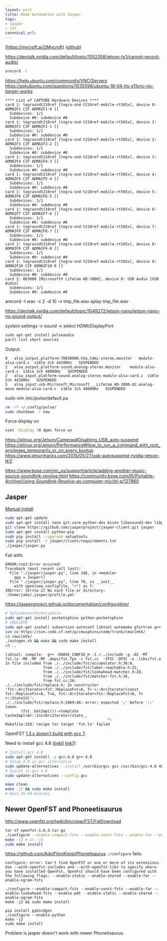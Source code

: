 ```yaml
---
layout: post
title: Home Automation with Jasper
tags:
- jasper
- iot
canonical_url:
---
```


[https://mycroft.ai/](Mycroft) ([github](https://github.com/MycroftAI))


https://devtalk.nvidia.com/default/topic/1052358/jetson-tx1/cannot-record-audio/
```sh
arecord -l
```
https://help.ubuntu.com/community/VNC/Servers
https://askubuntu.com/questions/1035598/ubuntu-18-04-lts-x11vnc-no-longer-works
```
**** List of CAPTURE Hardware Devices ****
card 1: tegrasndt210ref [tegra-snd-t210ref-mobile-rt565x], device 0: ADMAIF1 CIF ADMAIF1-0 []
  Subdevices: 1/1
  Subdevice #0: subdevice #0
card 1: tegrasndt210ref [tegra-snd-t210ref-mobile-rt565x], device 1: ADMAIF2 CIF ADMAIF2-1 []
  Subdevices: 1/1
  Subdevice #0: subdevice #0
card 1: tegrasndt210ref [tegra-snd-t210ref-mobile-rt565x], device 2: ADMAIF3 CIF ADMAIF3-2 []
  Subdevices: 1/1
  Subdevice #0: subdevice #0
card 1: tegrasndt210ref [tegra-snd-t210ref-mobile-rt565x], device 3: ADMAIF4 CIF ADMAIF4-3 []
  Subdevices: 1/1
  Subdevice #0: subdevice #0
card 1: tegrasndt210ref [tegra-snd-t210ref-mobile-rt565x], device 4: ADMAIF5 CIF ADMAIF5-4 []
  Subdevices: 1/1
  Subdevice #0: subdevice #0
card 1: tegrasndt210ref [tegra-snd-t210ref-mobile-rt565x], device 5: ADMAIF6 CIF ADMAIF6-5 []
  Subdevices: 1/1
  Subdevice #0: subdevice #0
card 1: tegrasndt210ref [tegra-snd-t210ref-mobile-rt565x], device 6: ADMAIF7 CIF ADMAIF7-6 []
  Subdevices: 1/1
  Subdevice #0: subdevice #0
card 1: tegrasndt210ref [tegra-snd-t210ref-mobile-rt565x], device 7: ADMAIF8 CIF ADMAIF8-7 []
  Subdevices: 1/1
  Subdevice #0: subdevice #0
card 1: tegrasndt210ref [tegra-snd-t210ref-mobile-rt565x], device 8: ADMAIF9 CIF ADMAIF9-8 []
  Subdevices: 1/1
  Subdevice #0: subdevice #0
card 1: tegrasndt210ref [tegra-snd-t210ref-mobile-rt565x], device 9: ADMAIF10 CIF ADMAIF10-9 []
  Subdevices: 1/1
  Subdevice #0: subdevice #0
card 2: HD3000 [Microsoft® LifeCam HD-3000], device 0: USB Audio [USB Audio]
  Subdevices: 1/1
  Subdevice #0: subdevice #0
```

arecord -t wav -c 2 -d 10 -v tmp_file.wav
aplay tmp_file.wav


https://devtalk.nvidia.com/default/topic/1049272/jetson-nano/jetson-nano-no-sound-output/

system settings -> sound -> select HDMI/DisplayPort

```sh
sudo apt-get install pulseaudio
pactl list short sources
```
Output:
```
0	alsa_output.platform-70030000.hda.hdmi-stereo.monitor	module-alsa-card.c	s16le 2ch 44100Hz	SUSPENDED
1	alsa_output.platform-sound.analog-stereo.monitor	module-alsa-card.c	s16le 2ch 48000Hz	SUSPENDED
2	alsa_input.platform-sound.analog-stereo	module-alsa-card.c	s16le 2ch 44100Hz	SUSPENDED
5	alsa_input.usb-Microsoft_Microsoft___LifeCam_HD-3000-02.analog-mono	module-alsa-card.c	s16le 1ch 48000Hz	SUSPENDED
```



sudo vim /etc/pulse/default.pa
```sh
rm -rf ~/.config/pulse/
sudo shutdown -r now
```

Force display on
```sh
xset -display :0 dpms force on
```

https://elinux.org/Jetson/Cameras#Disabling_USB_auto-suspend
https://elinux.org/Jetson/Performance#How_to_run_a_command_with_root_privileges_temporarily_or_on_every_bootup
https://www.jetsonhacks.com/2015/05/27/usb-autosuspend-nvidia-jetson-tk1/

https://www.bose.com/en_us/support/article/adding-another-music-source-soundlink-revolve.html
https://community.bose.com/t5/Portable-Archive/Using-Soundlink-Revolve-as-computer-mic/td-p/127960

## Jasper

[Manual install](https://jasperproject.github.io/documentation/installation/#manual-installation)

```sh
sudo apt-get update
sudo apt-get install nano git-core python-dev bison libasound2-dev libportaudio-dev python-pyaudio --yes
git clone https://github.com/jasperproject/jasper-client.git jasper
sudo apt-get install python-pip
sudo pip install --upgrade setuptools
sudo pip install -r jasper/client/requirements.txt
./jasper/jasper.py
```

Fail with:
```
ERROR:root:Error occured!
Traceback (most recent call last):
  File "./jasper/jasper.py", line 146, in <module>
    app = Jasper()
  File "./jasper/jasper.py", line 79, in __init__
    with open(new_configfile, "r") as f:
IOError: [Errno 2] No such file or directory: '/home/jake/.jasper/profile.yml'
```

https://jasperproject.github.io/documentation/configuration/


```sh
# Sphinxbase/Pocketsphinx
sudo apt-get install pocketsphinx python-pocketsphinx
# CMUCLMTK
sudo apt-get install subversion autoconf libtool automake gfortran g++ --yes
svn co https://svn.code.sf.net/p/cmusphinx/code/trunk/cmuclmtk/
cd cmuclmtk/
./autogen.sh && make && sudo make install
cd ..
```

```
libtool: compile:  g++ -DHAVE_CONFIG_H -I./../include -g -O2 -MT fst.lo -MD -MP -MF .deps/fst.Tpo -c fst.cc  -fPIC -DPIC -o .libs/fst.o
In file included from ./../include/fst/accumulator.h:36:0,
                 from ./../include/fst/label-reachable.h:32,
                 from ./../include/fst/lookahead-matcher.h:28,
                 from ./../include/fst/matcher-fst.h:26,
                 from fst.cc:26:
./../include/fst/replace.h: In constructor 'fst::ArcIterator<fst::ReplaceFst<A, T> >::ArcIterator(const fst::ReplaceFst<A, T>&, fst::ArcIterator<fst::ReplaceFst<A, T> >::StateId)':
./../include/fst/replace.h:1069:46: error: expected ';' before '::' token
       (fst_.GetImpl())->template CacheImpl<A>::InitArcIterator(state_,
                                              ^~
Makefile:328: recipe for target 'fst.lo' failed
```

OpenFST [1.3.x doesn't build with gcc 7](https://github.com/hfst/hfst/issues/358).




Need to install gcc 4.8 ([link0](https://linuxize.com/post/how-to-install-gcc-compiler-on-ubuntu-18-04/) [link1](https://askubuntu.com/questions/923337/installing-an-older-gcc-version3-4-3-on-ubuntu-14-04-currently-4-8-installed)):

```sh
# Install gcc 4.8
sudo apt-get install -y gcc-4.8 g++-4.8
# Setup 4.8 as gcc alternative
sudo update-alternatives --install /usr/bin/gcc gcc /usr/bin/gcc-4.8 48 --slave /usr/bin/g++ g++ /usr/bin/g++-4.8 --slave /usr/bin/gcov gcov /usr/bin/gcov-4.8
# Switch to gcc 4.8
sudo update-alternatives --config gcc

make clean
make -j2 && sudo make install
# Wait 35-40 minutes
```





## Newer OpenFST and Phoneetisaurus

http://www.openfst.org/twiki/bin/view/FST/FstDownload

```sh
tar xf openfst-1.6.3.tar.gz
./configure --enable-compact-fsts --enable-const-fsts --enable-far --enable-lookahead-fsts --enable-pdt
make -j2 # or -j4
sudo make install
```

https://github.com/AdolfVonKleist/Phonetisaurus
`./configure` fails:
```
configure: error: Can't find OpenFST or one or more of its extensions. Use --with-openfst-includes and --with-openfst-libs to specify where you have installed OpenFst. OpenFst should have been configured with the following flags: --enable-static --enable-shared --enable-far --enable-ngram-fsts
```

```
./configure --enable-compact-fsts --enable-const-fsts --enable-far --enable-lookahead-fsts --enable-pdt --enable-static --enable-shared --enable-ngram-fsts
make -j2 && sudo make install

pip install pybindgen
./configure --enable-python
make -j2
sudo make install
```

Problem is jasper doesn't work with newer Phonetisaurus.